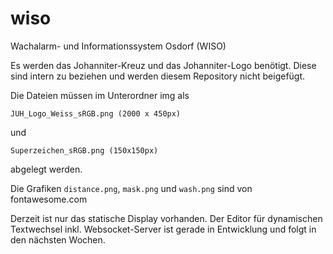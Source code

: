 # wiso
 Wachalarm- und Informationssystem Osdorf (WISO)

Es werden das Johanniter-Kreuz und das Johanniter-Logo benötigt. Diese sind intern zu beziehen und werden diesem Repository nicht beigefügt.

Die Dateien müssen im Unterordner img als 

```
JUH_Logo_Weiss_sRGB.png (2000 x 450px)
```
und
```
Superzeichen_sRGB.png (150x150px)
```
abgelegt werden.

Die Grafiken ```distance.png```, ```mask.png``` und ```wash.png``` sind von fontawesome.com

Derzeit ist nur das statische Display vorhanden. Der Editor für dynamischen Textwechsel inkl. Websocket-Server ist gerade in Entwicklung und folgt in den nächsten Wochen.